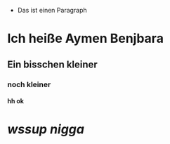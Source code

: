 - Das ist einen Paragraph
# Ich heiße Aymen Benjbara
## Ein bisschen kleiner
### noch kleiner
#### hh ok

#  *wssup* ***nigga*** 
